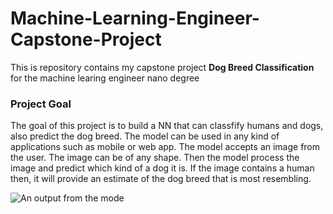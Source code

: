 # Machine-Learning-Engineer-Capstone-Project
This is repository contains my capstone project **Dog Breed Classification** for the machine learing engineer nano degree 

### Project Goal
The goal of this project is to build a NN that can classfify humans and dogs, also predict the dog breed. The model can be used in any kind of applications such as mobile or web app. The model accepts an image from the user. The image can be of any shape. Then the model process the image and predict which kind of a dog it is. If the image contains a human then, it will provide an estimate of the dog breed that is most resembling.


![An output from the mode](https://raw.githubusercontent.com/Randheerrrk/Machine-Learning-Engineer-Capstone-Project-Dog-Breed-Classifier/master/Screenshot%20from%202020-05-10%2013-29-06.png)
